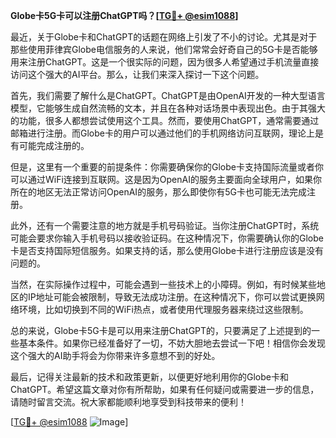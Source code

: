**Globe卡5G卡可以注册ChatGPT吗？[[TG💪+ @esim1088](https://t.me/s/esim1088)]**

最近，关于Globe卡和ChatGPT的话题在网络上引发了不小的讨论。尤其是对于那些使用菲律宾Globe电信服务的人来说，他们常常会好奇自己的5G卡是否能够用来注册ChatGPT。这是一个很实际的问题，因为很多人希望通过手机流量直接访问这个强大的AI平台。那么，让我们来深入探讨一下这个问题。

首先，我们需要了解什么是ChatGPT。ChatGPT是由OpenAI开发的一种大型语言模型，它能够生成自然流畅的文本，并且在各种对话场景中表现出色。由于其强大的功能，很多人都想尝试使用这个工具。然而，要使用ChatGPT，通常需要通过邮箱进行注册。而Globe卡的用户可以通过他们的手机网络访问互联网，理论上是有可能完成注册的。

但是，这里有一个重要的前提条件：你需要确保你的Globe卡支持国际流量或者你可以通过WiFi连接到互联网。这是因为OpenAI的服务主要面向全球用户，如果你所在的地区无法正常访问OpenAI的服务，那么即使你有5G卡也可能无法完成注册。

此外，还有一个需要注意的地方就是手机号码验证。当你注册ChatGPT时，系统可能会要求你输入手机号码以接收验证码。在这种情况下，你需要确认你的Globe卡是否支持国际短信服务。如果支持的话，那么使用Globe卡进行注册应该是没有问题的。

当然，在实际操作过程中，可能会遇到一些技术上的小障碍。例如，有时候某些地区的IP地址可能会被限制，导致无法成功注册。在这种情况下，你可以尝试更换网络环境，比如切换到不同的WiFi热点，或者使用代理服务器来绕过这些限制。

总的来说，Globe卡5G卡是可以用来注册ChatGPT的，只要满足了上述提到的一些基本条件。如果你已经准备好了一切，不妨大胆地去尝试一下吧！相信你会发现这个强大的AI助手将会为你带来许多意想不到的好处。

最后，记得关注最新的技术和政策更新，以便更好地利用你的Globe卡和ChatGPT。希望这篇文章对你有所帮助，如果有任何疑问或需要进一步的信息，请随时留言交流。祝大家都能顺利地享受到科技带来的便利！

[[TG💪+ @esim1088](https://t.me/s/esim1088) ![Image](https://i.postimg.cc/4NQfJmqS/Snipaste-2025-05-13-00-14-12.png)]